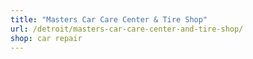 ```yaml
---
title: "Masters Car Care Center & Tire Shop"
url: /detroit/masters-car-care-center-and-tire-shop/
shop: car repair
---
```

